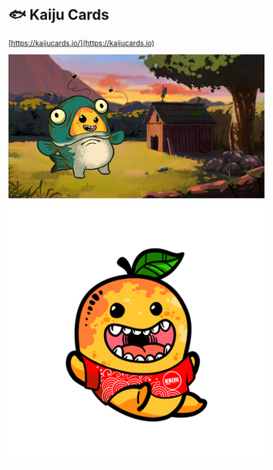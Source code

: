 # 🐟 Kaiju Cards

[https://kaijucards.io/](https://kaijucards.io)

![](<../../.gitbook/assets/image (1) (1) (1) (1) (1).png>)



![](../../.gitbook/assets/kaijutrait.png)
